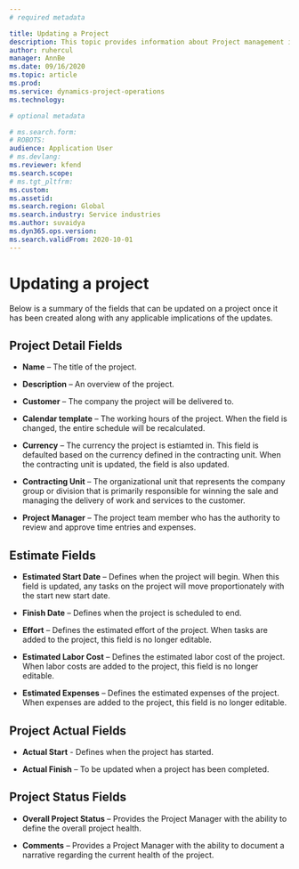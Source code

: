 ```yaml
---
# required metadata

title: Updating a Project
description: This topic provides information about Project management in Dynamics 365 Project operations. 
author: ruhercul
manager: AnnBe
ms.date: 09/16/2020
ms.topic: article
ms.prod: 
ms.service: dynamics-project-operations
ms.technology: 

# optional metadata

# ms.search.form: 
# ROBOTS: 
audience: Application User
# ms.devlang: 
ms.reviewer: kfend
ms.search.scope: 
# ms.tgt_pltfrm: 
ms.custom: 
ms.assetid: 
ms.search.region: Global
ms.search.industry: Service industries
ms.author: suvaidya
ms.dyn365.ops.version: 
ms.search.validFrom: 2020-10-01
---
```


Updating a project
==================

Below is a summary of the fields that can be updated on a project once it has
been created along with any applicable implications of the updates.

Project Detail Fields
---------------------

-   **Name** – The title of the project.

-   **Description** – An overview of the project.

-   **Customer** – The company the project will be delivered to.

-   **Calendar template** – The working hours of the project. When the
    field is changed, the entire schedule will be recalculated.

-   **Currency** – The currency the project is estiamted in.  This field is defaulted based on the currency defined in the contracting unit.  When the contracting unit is updated, the field is also updated.

-   **Contracting Unit** – The organizational unit that represents the company group or division that is primarily responsible for winning the sale and managing the delivery of work and services to the customer. 

-   **Project Manager** – The project team member who has the authority
    to review and approve time entries and expenses.

Estimate Fields
---------------

-   **Estimated Start Date** – Defines when the project will begin. When this
    field is updated, any tasks on the project will move proportionately with
    the start new start date.

-   **Finish Date** – Defines when the project is scheduled to end.

-   **Effort** – Defines the estimated effort of the project. When tasks are
    added to the project, this field is no longer editable.

-   **Estimated Labor Cost** – Defines the estimated labor cost of the project.
    When labor costs are added to the project, this field is no longer editable.

-   **Estimated Expenses** – Defines the estimated expenses of the project. When
    expenses are added to the project, this field is no longer editable.

Project Actual Fields
---------------------

-   **Actual Start** - Defines when the project has started.

-   **Actual Finish** – To be updated when a project has been completed.

Project Status Fields
---------------------

-   **Overall Project Status** – Provides the Project Manager with the ability
    to define the overall project health.

-   **Comments** – Provides a Project Manager with the ability to document a
    narrative regarding the current health of the project.



